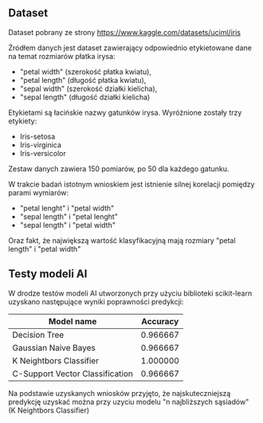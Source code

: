 ## Dataset
Dataset pobrany ze strony https://www.kaggle.com/datasets/uciml/iris

Źródłem danych jest dataset zawierający odpowiednio etykietowane dane na temat rozmiarów płatka irysa:
- "petal width" (szerokość płatka kwiatu), 
- "petal length" (długość płatka kwiatu), 
- "sepal width" (szerokość działki kielicha),
- "sepal length" (długość działki kielicha)<br>

Etykietami są łacińskie nazwy gatunków irysa. Wyróżnione zostały trzy etykiety:
- Iris-setosa
- Iris-virginica
- Iris-versicolor<br>

Zestaw danych zawiera 150 pomiarów, po 50 dla każdego gatunku.<br>

W trakcie badań istotnym wnioskiem jest istnienie silnej korelacji pomiędzy parami wymiarów: 
- "petal lenght" i "petal width"
- "sepal length" i "petal lenght"
- "sepal length" i "petal width"<br>

Oraz fakt, że największą wartość klasyfikacyjną mają rozmiary "petal length" i "petal width"<br>

## Testy modeli AI
W drodze testów modeli AI utworzonych przy użyciu biblioteki scikit-learn uzyskano następujące wyniki poprawności predykcji:

|Model name|Accuracy|
|---|---|
|Decision Tree|0.966667|
|Gaussian Naive Bayes|0.966667|
|K Neightbors Classifier|1.000000|
|C-Support Vector Classification|0.966667|

Na podstawie uzyskanych wniosków przyjęto, że najskuteczniejszą predykcję uzyskać można przy uzyciu modelu "n najbliższych sąsiadów"<br>(K Neightbors Classifier)<br>


